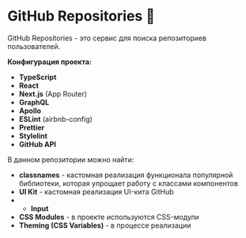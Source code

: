 # GitHub Repositories 🎉

GitHub Repositories - это сервис для поиска репозиториев пользователей.

**Конфигурация проекта:**
- **TypeScript**
- **React**
- **Next.js** (App Router)
- **GraphQL** 
- **Apollo**
- **ESLint** (airbnb-config)
- **Prettier**
- **Stylelint**
- **GitHub API**

В данном репозитории можно найти:
- **classnames** - кастомная реализация функционала популярной библиотеки, которая упрощает работу с классами компонентов
- **UI Kit** - кастомная реализация UI-кита GitHub
- - **Input**
- **CSS Modules** - в проекте используются CSS-модули
- **Theming (CSS Variables)** - в процессе реализации